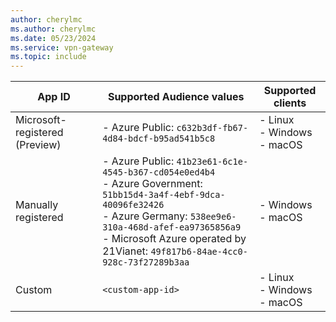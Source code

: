 ```yaml
---
author: cherylmc
ms.author: cherylmc
ms.date: 05/23/2024
ms.service: vpn-gateway
ms.topic: include
---
```


|App ID | Supported Audience values| Supported clients|
|---|---|---|
|Microsoft-registered (Preview)| - Azure Public: `c632b3df-fb67-4d84-bdcf-b95ad541b5c8` |- Linux<br>- Windows<br>- macOS |
|Manually registered | - Azure Public: `41b23e61-6c1e-4545-b367-cd054e0ed4b4`<br>- Azure Government: `51bb15d4-3a4f-4ebf-9dca-40096fe32426`<br>- Azure Germany: `538ee9e6-310a-468d-afef-ea97365856a9`<br>- Microsoft Azure operated by 21Vianet: `49f817b6-84ae-4cc0-928c-73f27289b3aa` | - Windows<br> - macOS|
|Custom | `<custom-app-id>` | - Linux<br>- Windows<br> - macOS |